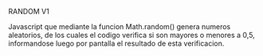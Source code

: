 RANDOM V1


Javascript que mediante la funcion Math.random() genera numeros aleatorios,
de los cuales el codigo verifica si son mayores o menores a 0,5,
informandose luego por pantalla el resultado de esta verificacion.
